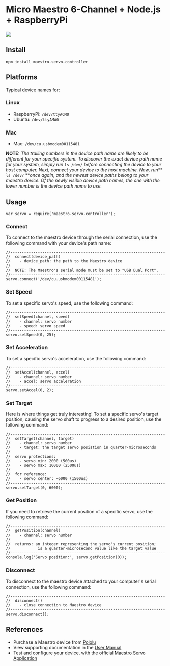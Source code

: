 # Micro Maestro 6-Channel + Node.js + RaspberryPi

<img src="https://s3.amazonaws.com/botmakr/maestro-node-raspi.png" />

## Install

```
npm install maestro-servo-controller
```

## Platforms
Typical device names for:
### Linux
- RaspberryPi: ```/dev/ttyACM0```
- Ubuntu: ```/dev/ttyAMA0```

### Mac
- Mac: ```/dev/cu.usbmodem00115481```

**NOTE:** _The trailing numbers in the device path name are likely to be different for your specific system. To discover the exact device path name for your system, simply run_ `ls /dev/` _before connecting the device to your host computer. Next, connect your device to the host machine. Now, run_** `ls /dev/` **_once again, and the newest device paths belong to your maestro device. Of the newly visible device path names, the one with the lower number is the device path name to use._

## Usage

```
var servo = require('maestro-servo-controller');
```

### Connect
To connect to the maestro device through the serial connection, use the following command with your device's path name:
```
//--------------------------------------------------------------------
//  connect(device_path)
//    - device_path: the path to the Maestro device
//
//  NOTE: The Maestro's serial mode must be set to "USB Dual Port".
//--------------------------------------------------------------------
servo.connect('/dev/cu.usbmodem00115481');
```

### Set Speed
To set a specific servo's speed, use the following command:
```
//--------------------------------------------------------------------
//  setSpeed(channel, speed)
//    - channel: servo number
//    - speed: servo speed
//--------------------------------------------------------------------
servo.setSpeed(0, 25);
```

### Set Acceleration
To set a specific servo's acceleration, use the following command:
```
//--------------------------------------------------------------------
//  setAccel(channel, accel)
//    - channel: servo number
//    - accel: servo acceleration
//--------------------------------------------------------------------
servo.setAccel(0, 2);
```

### Set Target
Here is where things get truly interesting! To set a specific servo's target position, causing the servo shaft to progress to a desired position, use the following command:
```
//--------------------------------------------------------------------
//  setTarget(channel, target)
//    - channel: servo number
//    - target: the target servo posistion in quarter-microseconds
//
//  servo protections:
//    - servo min: 2000 (500us)
//    - servo max: 10000 (2500us)
//
//  for reference:
//    - servo center: ~6000 (1500us)
//--------------------------------------------------------------------
servo.setTarget(0, 6000);
```

### Get Position
If you need to retrieve the current position of a specific servo, use the following command:
```
//--------------------------------------------------------------------
//  getPosition(channel)
//    - channel: servo number
//
//  returns: an integer representing the servo's current position;
//            is a quarter-microsecond value like the target value
//--------------------------------------------------------------------
console.log('Servo position:', servo.getPosition(0));
```

### Disconnect
To disconnect to the maestro device attached to your computer's serial connection, use the following command:
```
//--------------------------------------------------------------------
//  disconnect()
//    - close connection to Maestro device
//--------------------------------------------------------------------
servo.disconnect();
```

## References
- Purchase a Maestro device from [Pololu](https://www.pololu.com/product/1350/resources)
- View supporting documentation in the [User Manual](https://www.pololu.com/docs/pdf/0J40/maestro.pdf)
- Test and configure your device, with the official [Maestro Servo Application](https://www.pololu.com/file/download/pololu-usb-sdk-140604.zip?file_id=0J765)
